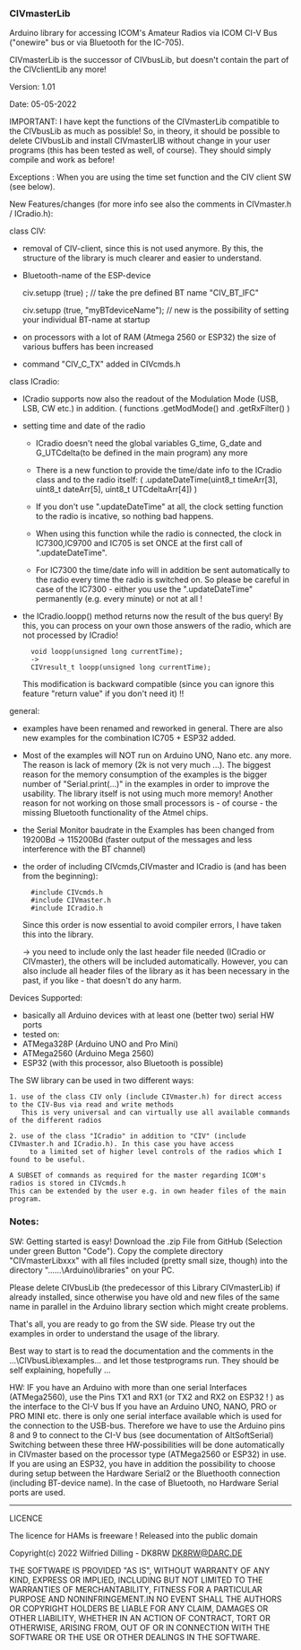 ### CIVmasterLib
Arduino library for accessing ICOM's Amateur Radios via ICOM CI-V Bus 
("onewire" bus or via Bluetooth for the IC-705).

CIVmasterLib is the successor of CIVbusLib, but doesn't contain the part of the CIVclientLib any more!

Version: 1.01

Date: 05-05-2022

IMPORTANT: 
I have kept the functions of the CIVmasterLib compatible to the CIVbusLib as much as possible!
So, in theory, it should be possible to delete CIVbusLib and install CIVmasterLIB without change in your user programs (this has been tested as well, of course).
They should simply compile and work as before!

Exceptions : When you are using the time set function and the CIV client SW (see below).


New Features/changes (for more info see also the comments in CIVmaster.h / ICradio.h):

class CIV:

- removal of CIV-client, since this is not used anymore. By this, the structure of the library is much clearer
  and easier to understand.

- Bluetooth-name of the ESP-device

    civ.setupp (true) ;    		  // take the pre defined BT name "CIV_BT_IFC"
    
    civ.setupp (true, "myBTdeviceName");  // new is the possibility of setting your individual BT-name at startup

- on processors with a lot of RAM (Atmega 2560 or ESP32) the size of various buffers has been increased

- command "CIV_C_TX" added in CIVcmds.h


class ICradio:

- ICradio supports now also the readout of the Modulation Mode (USB, LSB, CW etc.) in addition.
   ( functions  .getModMode() and .getRxFilter() )

- setting time and date of the radio
	- ICradio doesn't need the global variables G_time, G_date and G_UTCdelta(to be defined in the main program) any more

	- There is a new function to provide the time/date info to the ICradio class and to the radio itself:
		( .updateDateTime(uint8_t timeArr[3], uint8_t dateArr[5], uint8_t UTCdeltaArr[4]) )

	- If you don't use ".updateDateTime" at all, the clock setting function to the radio is incative, so nothing bad happens.

	-	When using this function while the radio is connected, the clock in IC7300,IC9700 and IC705 is set ONCE at the
		first call of ".updateDateTime".

	- For IC7300 the time/date info will in addition be sent automatically to the radio every time the radio is switched on.
		So please be careful in case of the IC7300 - either you use the ".updateDateTime" permanently (e.g. every minute)
		or not at all !

- the ICradio.loopp() method returns now the result of the bus query! By this, you can process on your own those answers of the radio,
  which are not processed by ICradio!

		void loopp(unsigned long currentTime);
		-> 
		CIVresult_t loopp(unsigned long currentTime);

	This modification is backward compatible (since you can ignore this feature "return value" if you don't need it) !!
		

general:

- examples have been renamed and reworked in general. There are also new examples for the combination IC705 + ESP32 added.
- Most of the examples will NOT run on Arduino UNO, Nano etc. any more. The reason is lack of memory (2k is not very much ...).
The biggest reason for the memory consumption of the examples is the bigger number of "Serial.print(...)" in the examples in order to improve the usability. The library itself is not using much more memory! Another reason for not working on those small processors is - of course - the missing Bluetooth functionality of the Atmel chips.

- the Serial Monitor baudrate in the Examples has been changed from 19200Bd -> 115200Bd 
	(faster output of the messages and less interference with the BT channel)

- the order of including CIVcmds,CIVmaster and ICradio is (and has been from the beginning):
	
		#include CIVcmds.h
		#include CIVmaster.h
		#include ICradio.h
	
	Since this order is now essential to avoid compiler errors, I have taken this into the library.

	-> you need to include only the last header file needed (ICradio or CIVmaster), the others will be included automatically.
	However, you can also include all header files of the library as it has been necessary in the past, if you like -
	that doesn't do any harm.


Devices Supported:
* basically all Arduino devices with at least one (better two) serial HW ports
* tested on:
* ATMega328P  (Arduino UNO and Pro Mini)
* ATMega2560	(Arduino Mega 2560)
* ESP32				(with this processor, also Bluetooth is possible)

The SW library can be used in two different ways:

	1. use of the class CIV only (include CIVmaster.h) for direct access to the CIV-Bus via read and write methods
	   This is very universal and can virtually use all available commands of the different radios

	2. use of the class "ICradio" in addition to "CIV" (include CIVmaster.h and ICradio.h). In this case you have access 
		 to a limited set of higher level controls of the radios which I found to be useful.

	A SUBSET of commands as required for the master regarding ICOM's radios is stored in CIVcmds.h
	This can be extended by the user e.g. in own header files of the main program.

### Notes:
SW:
Getting started is easy! Download the .zip File from GitHub (Selection under green Button "Code").
Copy the complete directory "CIVmasterLibxxx" with all files included (pretty small size, though)
into the directory "...\...\Arduino\libraries\" on your PC.

Please delete CIVbusLib (the predecessor of this Library CIVmasterLib) if already installed, since otherwise you have 
old and new files of the same name in parallel in the Arduino library section which might create problems.

That's all, you are ready to go from the SW side. Please try out the examples in order to understand the usage of the library.

Best way to start is to read the documentation and the comments in the ...\CIVbusLib\examples\... and let those
testprograms run. They should be self explaining, hopefully ...

HW:
IF you have an Arduino with more than one serial Interfaces (ATMega2560), use the Pins TX1 and RX1
(or TX2 and RX2 on ESP32 ! ) as the interface to the CI-V bus
If you have an Arduino UNO, NANO, PRO or PRO MINI etc. there is only one serial interface available which
is used for the connection to the USB-bus. Therefore we have to use the Arduino pins 8 and 9 to connect
to the CI-V bus (see documentation of AltSoftSerial)
Switching between these three HW-possibilities will be done automatically in CIVmaster based on the processor type 
(ATMega2560 or ESP32) in use.
If you are using an ESP32, you have in addition the possibility to choose during setup between the Hardware Serial2 or 
the Bluethooth connection (including BT-device name). In the case of Bluetooth, no Hardware Serial ports are used.

*********************************************

LICENCE

The licence for HAMs is freeware !
Released into the public domain

Copyright(c) 2022 Wilfried Dilling - DK8RW      DK8RW@DARC.DE


THE SOFTWARE IS PROVIDED "AS IS", WITHOUT WARRANTY OF ANY KIND,
EXPRESS OR IMPLIED, INCLUDING BUT NOT LIMITED TO THE WARRANTIES OF
MERCHANTABILITY, FITNESS FOR A PARTICULAR PURPOSE AND
NONINFRINGEMENT.IN NO EVENT SHALL THE AUTHORS OR COPYRIGHT HOLDERS BE
LIABLE FOR ANY CLAIM, DAMAGES OR OTHER LIABILITY, WHETHER IN AN ACTION
OF CONTRACT, TORT OR OTHERWISE, ARISING FROM, OUT OF OR IN CONNECTION
WITH THE SOFTWARE OR THE USE OR OTHER DEALINGS IN THE SOFTWARE.
